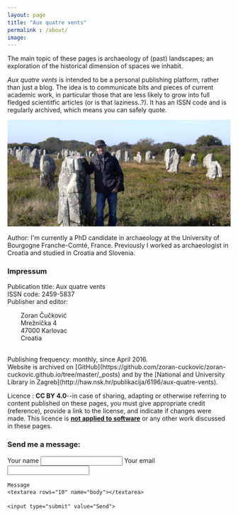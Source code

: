 ```yaml
---
layout: page
title: "Aux quatre vents"
permalink : /about/
image:
---
```


The main topic of these pages is archaeology of (past) landscapes; an exploration of the historical dimension of spaces we inhabit.   

*Aux quatre vents* is intended to be a personal publishing platform, rather than just a blog. The idea is to communicate bits and pieces of current academic work, in particular those that are less likely to grow into full fledged scientitfic articles (or is that laziness..?). It has an ISSN code and is regularly archived, which means you can safely quote.


![Photo](/images/selfie.jpg)

Author: I'm currently a PhD candidate in archaeology at the University of Bourgogne Franche-Comté, France. Previously I worked as archaeologist in Croatia and studied in Croatia and Slovenia.

### Impressum

Publication title: Aux quatre vents <br>
ISSN code: 2459-5837 <br>
Publisher and editor:
<p style="padding-left: 30px;">
  Zoran Čučković<br>
  Mrežnička 4<br>  
  47000 Karlovac <br> 
  Croatia</p>
 <br>
Publishing frequency: monthly, since April 2016.<br>
Website is archived on [GitHub](https://github.com/zoran-cuckovic/zoran-cuckovic.github.io/tree/master/_posts) and by the [National and University Library in Zagreb](http://haw.nsk.hr/publikacija/6196/aux-quatre-vents).

Licence : **CC BY 4.0**--in case of sharing, adapting or otherwise referring to content published on these pages, you must give appropriate credit (reference), provide a link to the license, and indicate if changes were made. This licence is **<span style="text-decoration: underline;">not applied to software</span>** or any other work discussed in these pages.




### Send me a message:


<form action="https://formspree.io/cuckovic.zoran@gmail.com"
      method="POST">
	 Your name
    <input type="text" name="name">
	Your email
    <input type="email" name="_replyto">
	
	Message
	<textarea rows="10" name="body"></textarea>
	
    <input type="submit" value="Send">
</form> 

